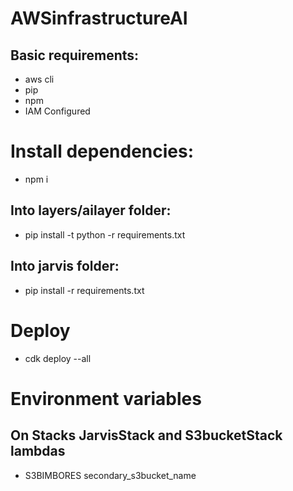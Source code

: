 # AWSinfrastructureAI

## Basic requirements:
- aws cli
- pip
- npm
- IAM Configured

# Install dependencies:
- npm i

## Into layers/ailayer folder:
- pip install -t python -r requirements.txt

## Into jarvis folder:
- pip install -r requirements.txt

# Deploy
- cdk deploy --all

# Environment variables
## On Stacks JarvisStack and S3bucketStack lambdas
- S3BIMBORES secondary_s3bucket_name
